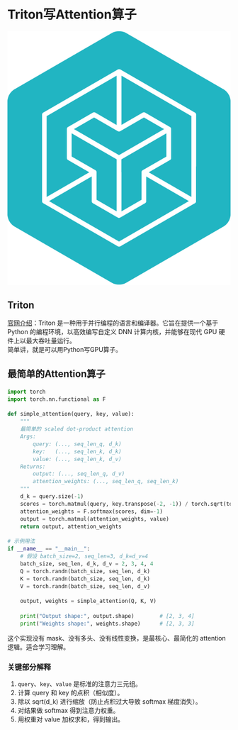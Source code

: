 # Triton写Attention算子

![upload successful](/images/triton-logo.png)  


## Triton
[官网介绍](https://triton.hyper.ai/)：Triton 是一种用于并行编程的语言和编译器。它旨在提供一个基于 Python 的编程环境，以高效编写自定义 DNN 计算内核，并能够在现代 GPU 硬件上以最大吞吐量运行。  
简单讲，就是可以用Python写GPU算子。  
<!-- more -->



## 最简单的Attention算子

```python
import torch
import torch.nn.functional as F

def simple_attention(query, key, value):
    """
    最简单的 scaled dot-product attention
    Args:
        query: (..., seq_len_q, d_k)
        key:   (..., seq_len_k, d_k)
        value: (..., seq_len_k, d_v)
    Returns:
        output: (..., seq_len_q, d_v)
        attention_weights: (..., seq_len_q, seq_len_k)
    """
    d_k = query.size(-1)
    scores = torch.matmul(query, key.transpose(-2, -1)) / torch.sqrt(torch.tensor(d_k, dtype=torch.float32))
    attention_weights = F.softmax(scores, dim=-1)
    output = torch.matmul(attention_weights, value)
    return output, attention_weights

# 示例用法
if __name__ == "__main__":
    # 假设 batch_size=2, seq_len=3, d_k=d_v=4
    batch_size, seq_len, d_k, d_v = 2, 3, 4, 4
    Q = torch.randn(batch_size, seq_len, d_k)
    K = torch.randn(batch_size, seq_len, d_k)
    V = torch.randn(batch_size, seq_len, d_v)

    output, weights = simple_attention(Q, K, V)

    print("Output shape:", output.shape)        # [2, 3, 4]
    print("Weights shape:", weights.shape)      # [2, 3, 3]
```
这个实现没有 mask、没有多头、没有线性变换，是最核心、最简化的 attention 逻辑。适合学习理解。

### 关键部分解释
1. `query`、`key`、`value` 是标准的注意力三元组。
2. 计算 query 和 key 的点积（相似度）。
3. 除以 sqrt(d_k) 进行缩放（防止点积过大导致 softmax 梯度消失）。
4. 对结果做 softmax 得到注意力权重。
5. 用权重对 value 加权求和，得到输出。



